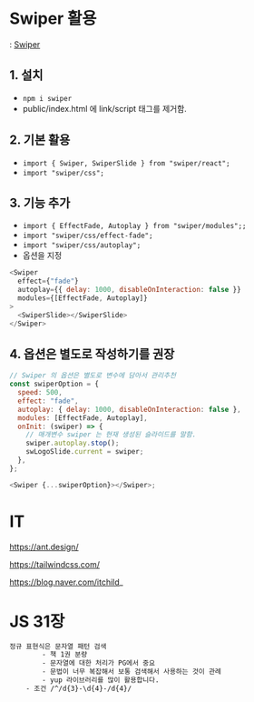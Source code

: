 # Swiper 활용

: [Swiper](https://swiperjs.com/react)

## 1. 설치

- `npm i swiper`
- public/index.html 에 link/script 태그를 제거함.

## 2. 기본 활용

- `import { Swiper, SwiperSlide } from "swiper/react";`
- `import "swiper/css";`

## 3. 기능 추가

- `import { EffectFade, Autoplay } from "swiper/modules";;`
- `import "swiper/css/effect-fade";`
- `import "swiper/css/autoplay";`
- 옵션을 지정

```js
<Swiper
  effect={"fade"}
  autoplay={{ delay: 1000, disableOnInteraction: false }}
  modules={[EffectFade, Autoplay]}
>
  <SwiperSlide></SwiperSlide>
</Swiper>
```

## 4. 옵션은 별도로 작성하기를 권장

```js
// Swiper 의 옵션은 별도로 변수에 담아서 관리추천
const swiperOption = {
  speed: 500,
  effect: "fade",
  autoplay: { delay: 1000, disableOnInteraction: false },
  modules: [EffectFade, Autoplay],
  onInit: (swiper) => {
    // 매개변수 swiper 는 현재 생성된 슬라이드를 말함.
    swiper.autoplay.stop();
    swLogoSlide.current = swiper;
  },
};

<Swiper {...swiperOption}></Swiper>;
```

# IT

https://ant.design/

https://tailwindcss.com/

https://blog.naver.com/itchild_

# JS 31장

```txt
정규 표현식은 문자열 패턴 검색
		- 책 1권 분량
		- 문자열에 대한 처리가 PG에서 중요
		- 문법이 너무 복잡해서 보통 검색해서 사용하는 것이 관례
		- yup 라이브러리를 많이 활용합니다.
    - 조건 /^/d{3}-\d{4}-/d{4}/
```
